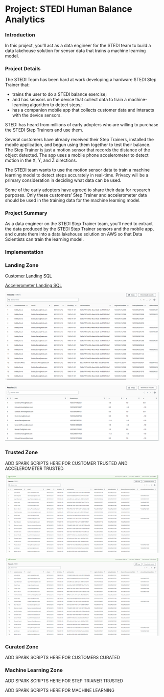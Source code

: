 # Project: STEDI Human Balance Analytics

### Introduction

In this project, you'll act as a data engineer for the STEDI team to build a data lakehouse solution for sensor data that trains a machine learning model.

### Project Details

The STEDI Team has been hard at work developing a hardware STEDI Step Trainer that:

* trains the user to do a STEDI balance exercise;
* and has sensors on the device that collect data to train a machine-learning algorithm to detect steps;
* has a companion mobile app that collects customer data and interacts with the device sensors.

STEDI has heard from millions of early adopters who are willing to purchase the STEDI Step Trainers and use them.

Several customers have already received their Step Trainers, installed the mobile application, and begun using them together to test their balance. The Step Trainer is just a motion sensor that records the distance of the object detected. The app uses a mobile phone accelerometer to detect motion in the X, Y, and Z directions.

The STEDI team wants to use the motion sensor data to train a machine learning model to detect steps accurately in real-time. Privacy will be a primary consideration in deciding what data can be used.

Some of the early adopters have agreed to share their data for research purposes. Only these customers’ Step Trainer and accelerometer data should be used in the training data for the machine learning model.

### Project Summary

As a data engineer on the STEDI Step Trainer team, you'll need to extract the data produced by the STEDI Step Trainer sensors and the mobile app, and curate them into a data lakehouse solution on AWS so that Data Scientists can train the learning model.

### Implementation

### Landing Zone

[Customer Landing SQL](https://github.com/orbti/STEDI-Human-Balance-Analytics/blob/main/customer_landing.sql)

[Accelerometer Landing SQL](https://github.com/orbti/STEDI-Human-Balance-Analytics/blob/main/acceleromeiter_landing.sql)

![alt text](https://github.com/orbti/STEDI-Human-Balance-Analytics/blob/main/customer_landing.PNG "Customer Landing Table")

![alt text](https://github.com/orbti/STEDI-Human-Balance-Analytics/blob/main/accelerometer_landing.PNG "Accelerometer Landing Table")

### Trusted Zone

ADD SPARK SCRIPTS HERE FOR CUSTOMER TRUSTED AND ACCELEROMETER TRUSTED.

![alt text](https://github.com/orbti/STEDI-Human-Balance-Analytics/blob/main/customer_trusted.PNG "Customer Trusted Table")

![alt text](https://github.com/orbti/STEDI-Human-Balance-Analytics/blob/main/customer_trusted.PNG "Accelerometer Trusted Table")

### Curated Zone

ADD SPARK SCRIPTS HERE FOR CUSTOMERS CURATED

### Machine Learning Zone

ADD SPARK SCRIPTS HERE FOR STEP TRIANER TRUSTED

ADD SPARK SCRIPTS HERE FOR MACHINE LEARNING


